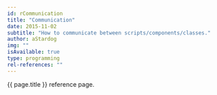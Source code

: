 ```yaml
---
id: rCommunication
title: "Communication"
date: 2015-11-02
subtitle: "How to communicate between scripts/components/classes."
author: aStardog
img: ""
isAvailable: true
type: programming
rel-references: ""
---
```

{{ page.title }} reference page.
